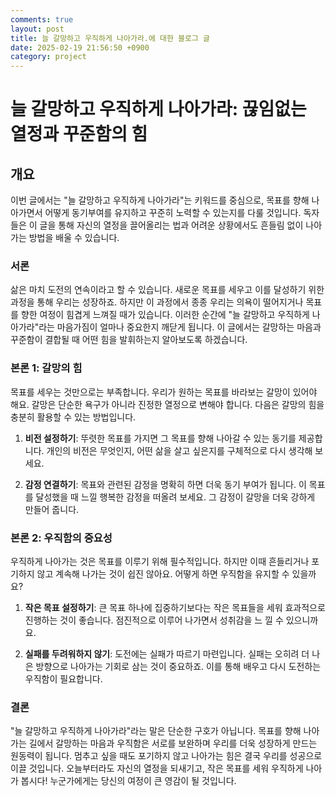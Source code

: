 ```yaml
---
comments: true
layout: post
title: 늘 갈망하고 우직하게 나아가라.에 대한 블로그 글
date: 2025-02-19 21:56:50 +0900
category: project
---
```


# 늘 갈망하고 우직하게 나아가라: 끊임없는 열정과 꾸준함의 힘

## 개요
이번 글에서는 "늘 갈망하고 우직하게 나아가라"는 키워드를 중심으로, 목표를 향해 나아가면서 어떻게 동기부여를 유지하고 꾸준히 노력할 수 있는지를 다룰 것입니다. 독자들은 이 글을 통해 자신의 열정을 끌어올리는 법과 어려운 상황에서도 흔들림 없이 나아가는 방법을 배울 수 있습니다.

### 서론
삶은 마치 도전의 연속이라고 할 수 있습니다. 새로운 목표를 세우고 이를 달성하기 위한 과정을 통해 우리는 성장하죠. 하지만 이 과정에서 종종 우리는 의욕이 떨어지거나 목표를 향한 여정이 힘겹게 느껴질 때가 있습니다. 이러한 순간에 "늘 갈망하고 우직하게 나아가라"라는 마음가짐이 얼마나 중요한지 깨닫게 됩니다. 이 글에서는 갈망하는 마음과 꾸준함이 결합될 때 어떤 힘을 발휘하는지 알아보도록 하겠습니다.

### 본론 1: 갈망의 힘
목표를 세우는 것만으로는 부족합니다. 우리가 원하는 목표를 바라보는 갈망이 있어야 해요. 갈망은 단순한 욕구가 아니라 진정한 열정으로 변해야 합니다. 다음은 갈망의 힘을 충분히 활용할 수 있는 방법입니다.

1. **비전 설정하기**: 뚜렷한 목표를 가지면 그 목표를 향해 나아갈 수 있는 동기를 제공합니다. 개인의 비전은 무엇인지, 어떤 삶을 살고 싶은지를 구체적으로 다시 생각해 보세요.
   
2. **감정 연결하기**: 목표와 관련된 감정을 명확히 하면 더욱 동기 부여가 됩니다. 이 목표를 달성했을 때 느낄 행복한 감정을 떠올려 보세요. 그 감정이 갈망을 더욱 강하게 만들어 줍니다.

### 본론 2: 우직함의 중요성
우직하게 나아가는 것은 목표를 이루기 위해 필수적입니다. 하지만 이때 흔들리거나 포기하지 않고 계속해 나가는 것이 쉽진 않아요. 어떻게 하면 우직함을 유지할 수 있을까요?

1. **작은 목표 설정하기**: 큰 목표 하나에 집중하기보다는 작은 목표들을 세워 효과적으로 진행하는 것이 좋습니다. 점진적으로 이루어 나가면서 성취감을 느 낄 수 있으니까요.
   
2. **실패를 두려워하지 않기**: 도전에는 실패가 따르기 마련입니다. 실패는 오히려 더 나은 방향으로 나아가는 기회로 삼는 것이 중요하죠. 이를 통해 배우고 다시 도전하는 우직함이 필요합니다.

### 결론
"늘 갈망하고 우직하게 나아가라"라는 말은 단순한 구호가 아닙니다. 목표를 향해 나아가는 길에서 갈망하는 마음과 우직함은 서로를 보완하며 우리를 더욱 성장하게 만드는 원동력이 됩니다. 멈추고 싶을 때도 포기하지 않고 나아가는 힘은 결국 우리를 성공으로 이끌 것입니다. 오늘부터라도 자신의 열정을 되새기고, 작은 목표를 세워 우직하게 나아가 봅시다! 누군가에게는 당신의 여정이 큰 영감이 될 것입니다.